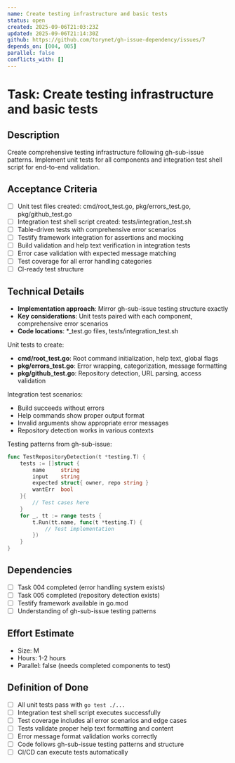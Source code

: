 ```yaml
---
name: Create testing infrastructure and basic tests
status: open
created: 2025-09-06T21:03:23Z
updated: 2025-09-06T21:14:30Z
github: https://github.com/torynet/gh-issue-dependency/issues/7
depends_on: [004, 005]
parallel: false
conflicts_with: []
---
```


# Task: Create testing infrastructure and basic tests

## Description
Create comprehensive testing infrastructure following gh-sub-issue patterns. Implement unit tests for all components and integration test shell script for end-to-end validation.

## Acceptance Criteria
- [ ] Unit test files created: cmd/root_test.go, pkg/errors_test.go, pkg/github_test.go
- [ ] Integration test shell script created: tests/integration_test.sh
- [ ] Table-driven tests with comprehensive error scenarios
- [ ] Testify framework integration for assertions and mocking
- [ ] Build validation and help text verification in integration tests
- [ ] Error case validation with expected message matching
- [ ] Test coverage for all error handling categories
- [ ] CI-ready test structure

## Technical Details
- **Implementation approach**: Mirror gh-sub-issue testing structure exactly
- **Key considerations**: Unit tests paired with each component, comprehensive error scenarios
- **Code locations**: *_test.go files, tests/integration_test.sh

Unit tests to create:
- **cmd/root_test.go**: Root command initialization, help text, global flags
- **pkg/errors_test.go**: Error wrapping, categorization, message formatting
- **pkg/github_test.go**: Repository detection, URL parsing, access validation

Integration test scenarios:
- Build succeeds without errors
- Help commands show proper output format
- Invalid arguments show appropriate error messages
- Repository detection works in various contexts

Testing patterns from gh-sub-issue:
```go
func TestRepositoryDetection(t *testing.T) {
    tests := []struct {
        name     string
        input    string
        expected struct{ owner, repo string }
        wantErr  bool
    }{
        // Test cases here
    }
    for _, tt := range tests {
        t.Run(tt.name, func(t *testing.T) {
            // Test implementation
        })
    }
}
```

## Dependencies
- [ ] Task 004 completed (error handling system exists)
- [ ] Task 005 completed (repository detection exists) 
- [ ] Testify framework available in go.mod
- [ ] Understanding of gh-sub-issue testing patterns

## Effort Estimate
- Size: M
- Hours: 1-2 hours
- Parallel: false (needs completed components to test)

## Definition of Done
- [ ] All unit tests pass with `go test ./...`
- [ ] Integration test shell script executes successfully
- [ ] Test coverage includes all error scenarios and edge cases
- [ ] Tests validate proper help text formatting and content
- [ ] Error message format validation works correctly
- [ ] Code follows gh-sub-issue testing patterns and structure
- [ ] CI/CD can execute tests automatically
